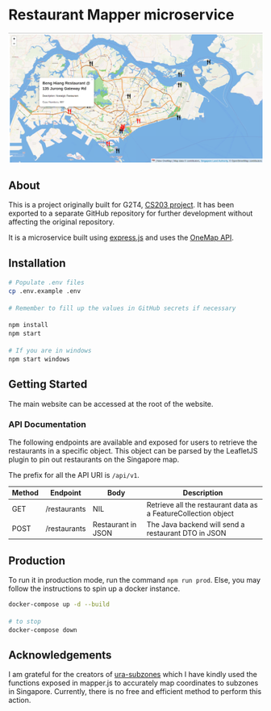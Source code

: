 # Restaurant Mapper microservice

![Screenshot of restaurant mapper](webpage.png)

## About

This is a project originally built for G2T4, [CS203 project](https://github.com/xbowery/CS203_Proj). It has been exported to a separate GitHub repository for further development without affecting the original repository.

It is a microservice built using [express.js](https://expressjs.com/) and uses the [OneMap API](https://www.onemap.gov.sg/docs/).

## Installation

```bash
# Populate .env files
cp .env.example .env

# Remember to fill up the values in GitHub secrets if necessary

npm install
npm start

# If you are in windows
npm start windows
```

## Getting Started

The main website can be accessed at the root of the website.

### API Documentation

The following endpoints are available and exposed for users to retrieve the restaurants in a specific object. This object can be parsed by the LeafletJS plugin to pin out restaurants on the Singapore map.

The prefix for all the API URI is `/api/v1`.

| Method | Endpoint     | Body               | Description                                                    |
| ------ | ------------ | ------------------ | -------------------------------------------------------------- |
| GET    | /restaurants | NIL                | Retrieve all the restaurant data as a FeatureCollection object |
| POST   | /restaurants | Restaurant in JSON | The Java backend will send a restaurant DTO in JSON            |

## Production

To run it in production mode, run the command `npm run prod`. Else, you may follow the instructions to spin up a docker instance.

```bash
docker-compose up -d --build

# to stop
docker-compose down
```

## Acknowledgements

I am grateful for the creators of [ura-subzones](https://github.com/dsaidgovsg/ura-subzones) which I have kindly used the functions exposed in mapper.js to accurately map coordinates to subzones in Singapore. Currently, there is no free and efficient method to perform this action.
